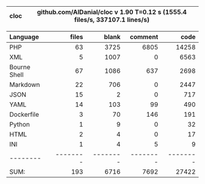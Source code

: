 
cloc|github.com/AlDanial/cloc v 1.90  T=0.12 s (1555.4 files/s, 337107.1 lines/s)
--- | ---

Language|files|blank|comment|code
:-------|-------:|-------:|-------:|-------:
PHP|63|3725|6805|14258
XML|5|1007|0|6563
Bourne Shell|67|1086|637|2698
Markdown|22|706|0|2447
JSON|15|2|0|717
YAML|14|103|99|490
Dockerfile|3|70|146|191
Python|1|9|0|32
HTML|2|4|0|17
INI|1|4|5|9
--------|--------|--------|--------|--------
SUM:|193|6716|7692|27422
